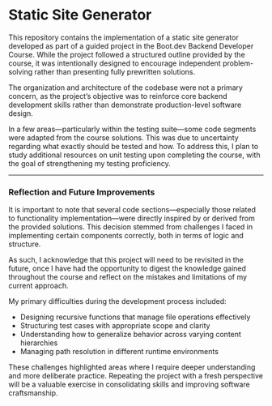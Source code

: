 # Static Site Generator

This repository contains the implementation of a static site generator developed as part of a guided project in the Boot.dev Backend Developer Course. While the project followed a structured outline provided by the course, it was intentionally designed to encourage independent problem-solving rather than presenting fully prewritten solutions.

The organization and architecture of the codebase were not a primary concern, as the project’s objective was to reinforce core backend development skills rather than demonstrate production-level software design.

In a few areas—particularly within the testing suite—some code segments were adapted from the course solutions. This was due to uncertainty regarding what exactly should be tested and how. To address this, I plan to study additional resources on unit testing upon completing the course, with the goal of strengthening my testing proficiency.

---

### Reflection and Future Improvements

It is important to note that several code sections—especially those related to functionality implementation—were directly inspired by or derived from the provided solutions. This decision stemmed from challenges I faced in implementing certain components correctly, both in terms of logic and structure.

As such, I acknowledge that this project will need to be revisited in the future, once I have had the opportunity to digest the knowledge gained throughout the course and reflect on the mistakes and limitations of my current approach.

My primary difficulties during the development process included:

- Designing recursive functions that manage file operations effectively  
- Structuring test cases with appropriate scope and clarity  
- Understanding how to generalize behavior across varying content hierarchies  
- Managing path resolution in different runtime environments  

These challenges highlighted areas where I require deeper understanding and more deliberate practice. Repeating the project with a fresh perspective will be a valuable exercise in consolidating skills and improving software craftsmanship.
